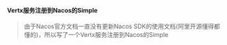 ####  Vertx服务注册到Nacos的Simple
> 由于Nacos官方文档一直没有更新Nacos SDK的使用文档(阿里开源懂得都懂的)，所以写了一个Vertx服务注册到Nacos的Simple
